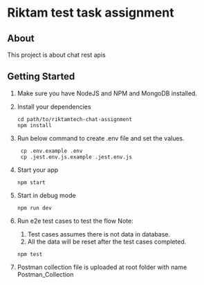 # Riktam test task assignment

> 

## About
This project is about chat rest apis 

## Getting Started

1. Make sure you have NodeJS and NPM and MongoDB installed.
2. Install your dependencies

    ```
    cd path/to/riktamtech-chat-assignment
    npm install
    ```
3. Run below command to create .env file and set the values.

    ```
     cp .env.example .env
     cp .jest.env.js.example .jest.env.js
    ```
4. Start your app

    ```
    npm start
    ```
5. Start in debug mode

    ```
    npm run dev
    ```
6. Run e2e test cases to test the flow 
    Note: 
    1. Test cases assumes there is not data in database.
    2. All the data will be reset after the test cases completed.

    ```
    npm test
    ```
7. Postman collection file is uploaded at root folder with name Postman_Collection